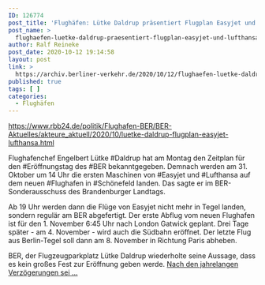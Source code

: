 ```yaml
---
ID: 126774
post_title: 'Flughäfen: Lütke Daldrup präsentiert Flugplan Easyjet und Lufthansa landen als erste am BER, aus rbb24.de'
post_name: >
  flughaefen-luetke-daldrup-praesentiert-flugplan-easyjet-und-lufthansa-landen-als-erste-am-ber-aus-rbb24-de
author: Ralf Reineke
post_date: 2020-10-12 19:14:58
layout: post
link: >
  https://archiv.berliner-verkehr.de/2020/10/12/flughaefen-luetke-daldrup-praesentiert-flugplan-easyjet-und-lufthansa-landen-als-erste-am-ber-aus-rbb24-de/
published: true
tags: [ ]
categories:
  - Flughäfen
---
```

https://www.rbb24.de/politik/Flughafen-BER/BER-Aktuelles/akteure_aktuell/2020/10/luetke-daldrup-flugplan-easyjet-lufthansa.html

Flughafenchef Engelbert Lütke #Daldrup hat am Montag den Zeitplan für den #Eröffnungstag des #BER bekanntgegeben. Demnach werden am 31. Oktober um 14 Uhr die ersten Maschinen von #Easyjet und #Lufthansa auf dem neuen #Flughafen in #Schönefeld landen. Das sagte er im BER-Sonderausschuss des Brandenburger Landtags.

Ab 19 Uhr werden dann die Flüge von Easyjet nicht mehr in Tegel landen, sondern regulär am BER abgefertigt. Der erste Abflug vom neuen Flughafen ist für den 1. November 6:45 Uhr nach London Gatwick geplant. Drei Tage später - am 4. November - wird auch die Südbahn eröffnet. Der letzte Flug aus Berlin-Tegel soll dann am 8. November in Richtung Paris abheben.

BER, der Flugzeugparkplatz
Lütke Daldrup wiederholte seine Aussage, dass es kein großes Fest zur Eröffnung geben werde. <a href="https://www.rbb24.de/politik/Flughafen-BER/BER-Aktuelles/akteure_aktuell/2020/10/luetke-daldrup-flugplan-easyjet-lufthansa.html">Nach den jahrelangen Verzögerungen sei ...</a>